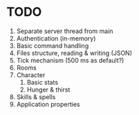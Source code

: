 # TODO
1. Separate server thread from main
2. Authentication (in-memory)
3. Basic command handling
4. Files structure, reading & writing (JSON)
5. Tick mechanism (500 ms as default?)
6. Rooms
7. Character
   1. Basic stats
   2. Hunger & thirst
8. Skills & spells
9. Application properties
